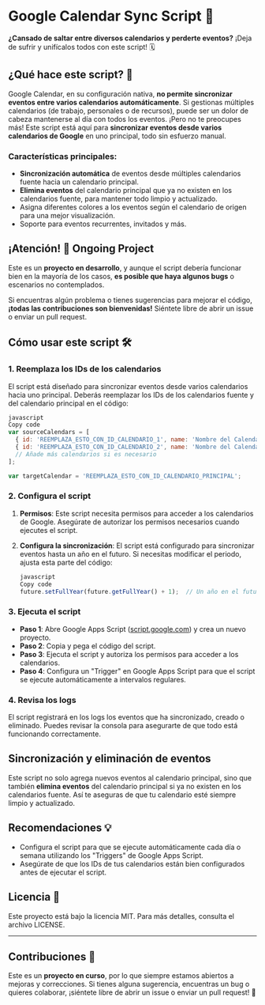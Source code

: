 # Google Calendar Sync Script 🎉

**¿Cansado de saltar entre diversos calendarios y perderte eventos?** ¡Deja de sufrir y unifícalos todos con este script! 🗓️

## ¿Qué hace este script? 🤔

Google Calendar, en su configuración nativa, **no permite sincronizar eventos entre varios calendarios automáticamente**. Si gestionas múltiples calendarios (de trabajo, personales o de recursos), puede ser un dolor de cabeza mantenerse al día con todos los eventos. ¡Pero no te preocupes más! Este script está aquí para **sincronizar eventos desde varios calendarios de Google** en uno principal, todo sin esfuerzo manual.

### Características principales:

- **Sincronización automática** de eventos desde múltiples calendarios fuente hacia un calendario principal.
- **Elimina eventos** del calendario principal que ya no existen en los calendarios fuente, para mantener todo limpio y actualizado.
- Asigna diferentes colores a los eventos según el calendario de origen para una mejor visualización.
- Soporte para eventos recurrentes, invitados y más.

## ¡Atención! 🚧 Ongoing Project

Este es un **proyecto en desarrollo**, y aunque el script debería funcionar bien en la mayoría de los casos, **es posible que haya algunos bugs** o escenarios no contemplados.

Si encuentras algún problema o tienes sugerencias para mejorar el código, **¡todas las contribuciones son bienvenidas!** Siéntete libre de abrir un issue o enviar un pull request.

## Cómo usar este script 🛠️

### 1. Reemplaza los IDs de los calendarios

El script está diseñado para sincronizar eventos desde varios calendarios hacia uno principal. Deberás reemplazar los IDs de los calendarios fuente y del calendario principal en el código:

```jsx
javascript
Copy code
var sourceCalendars = [
  { id: 'REEMPLAZA_ESTO_CON_ID_CALENDARIO_1', name: 'Nombre del Calendario 1', colorId: '2' },
  { id: 'REEMPLAZA_ESTO_CON_ID_CALENDARIO_2', name: 'Nombre del Calendario 2', colorId: '5' }
  // Añade más calendarios si es necesario
];

var targetCalendar = 'REEMPLAZA_ESTO_CON_ID_CALENDARIO_PRINCIPAL';

```

### 2. Configura el script

1. **Permisos**: Este script necesita permisos para acceder a los calendarios de Google. Asegúrate de autorizar los permisos necesarios cuando ejecutes el script.
2. **Configura la sincronización**: El script está configurado para sincronizar eventos hasta un año en el futuro. Si necesitas modificar el periodo, ajusta esta parte del código:
    
    ```jsx
    javascript
    Copy code
    future.setFullYear(future.getFullYear() + 1);  // Un año en el futuro
    
    ```
    

### 3. Ejecuta el script

- **Paso 1**: Abre Google Apps Script ([script.google.com](https://script.google.com/)) y crea un nuevo proyecto.
- **Paso 2**: Copia y pega el código del script.
- **Paso 3**: Ejecuta el script y autoriza los permisos para acceder a los calendarios.
- **Paso 4**: Configura un "Trigger" en Google Apps Script para que el script se ejecute automáticamente a intervalos regulares.

### 4. Revisa los logs

El script registrará en los logs los eventos que ha sincronizado, creado o eliminado. Puedes revisar la consola para asegurarte de que todo está funcionando correctamente.

## Sincronización y eliminación de eventos

Este script no solo agrega nuevos eventos al calendario principal, sino que también **elimina eventos** del calendario principal si ya no existen en los calendarios fuente. Así te aseguras de que tu calendario esté siempre limpio y actualizado.

## Recomendaciones 💡

- Configura el script para que se ejecute automáticamente cada día o semana utilizando los "Triggers" de Google Apps Script.
- Asegúrate de que los IDs de tus calendarios están bien configurados antes de ejecutar el script.

## Licencia 📝

Este proyecto está bajo la licencia MIT. Para más detalles, consulta el archivo LICENSE.

---

## Contribuciones 🤝

Este es un **proyecto en curso**, por lo que siempre estamos abiertos a mejoras y correcciones. Si tienes alguna sugerencia, encuentras un bug o quieres colaborar, ¡siéntete libre de abrir un issue o enviar un pull request! 🎉
